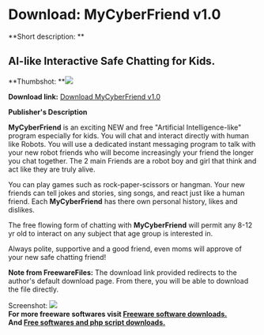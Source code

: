 # Download: MyCyberFriend v1.0

**Short description: **

##  AI-like Interactive Safe Chatting for Kids.

  
**Thumbshot: **![](http://www.freewarefiles.com/screenshot/mycyberfriends_md.gif)   
  
**Download link:** [Download MyCyberFriend v1.0](http://freesoftwares.boysofts.com/MyCyberFriend-V_program_9448.html)  
  

**Publisher's Description**  
  

**MyCyberFriend** is an exciting NEW and free "Artificial Intelligence-like" program especially for kids. You will chat and interact directly with human like Robots. You will use a dedicated instant messaging program to talk with your new robot friends who will become increasingly your friend the longer you chat together. The 2 main Friends are a robot boy and girl that think and act like they are truly alive. 

You can play games such as rock-paper-scissors or hangman. Your new friends
can tell jokes and stories, sing songs, and react just like a human friend.
Each **MyCyberFriend** has there own personal history, likes and dislikes.

The free flowing form of chatting with **MyCyberFriend** will permit any 8-12
yr old to interact on any subject that age group is interested in.

Always polite, supportive and a good friend, even moms will approve of your
new safe chatting friend!

**Note from FreewareFiles:** The download link provided redirects to the author's default download page. From there, you will be able to download the file directly.

  
  
Screenshot: ![](http://www.freewarefiles.com/screenshot/mycyberfriends.gif)  
**For more freeware softwares visit [Freeware software downloads.](http://freesoftwares.boysofts.com/)**   
**And [Free softwares and php script downloads.](http://www.boysofts.com/)**

